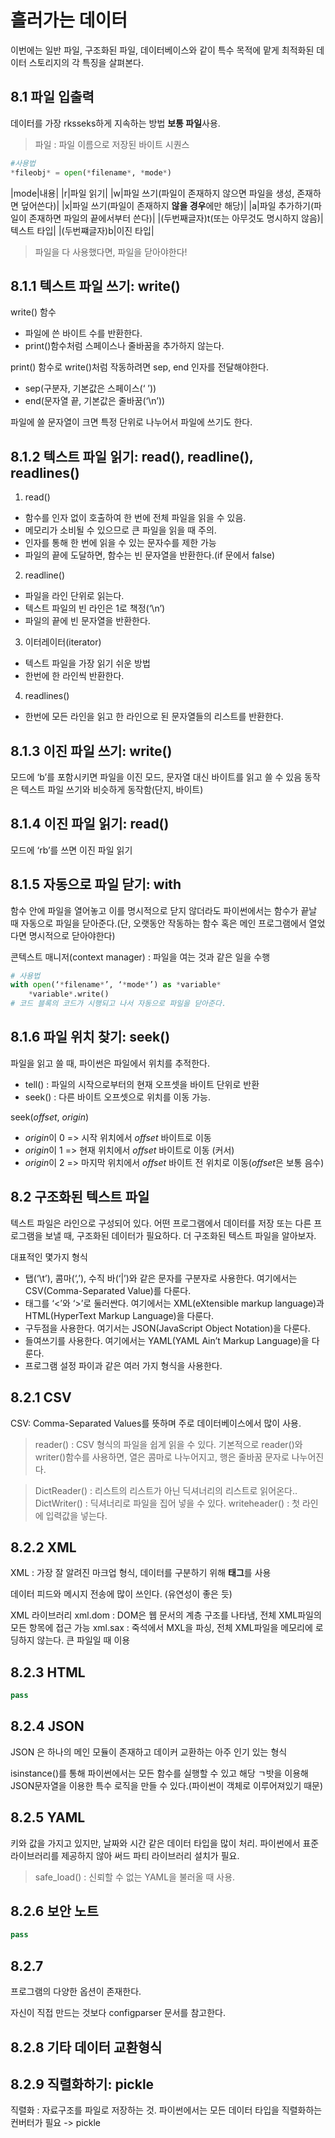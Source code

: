 # 흘러가는 데이터
이번에는 일반 파일, 구조화된 파일, 데이터베이스와 같이 특수 목적에 맡게 최적화된 데이터 스토리지의 각 특징을 살펴본다.

## 8.1 파일 입출력
데이터를 가장 rksseks하게 지속하는 방법 **보통 파일**사용.
> 파일 : 파일 이름으로 저장된 바이트 시퀀스
```python
#사용법
*fileobj* = open(*filename*, *mode*) 
```

|mode|내용|
|r|파일 읽기|
|w|파일 쓰기(파일이 존재하지 않으면 파일을 생성, 존재하면 덮어쓴다)|
|x|파일 쓰기(파일이 존재하지 **않을 경우**에만 해당)|
|a|파일 추가하기(파일이 존재하면 파일의 끝에서부터 쓴다)|
|(두번째글자)t(또는 아무것도 명시하지 않음)|텍스트 타입|
|(두번쨰글자)b|이진 타입|

> 파일을 다 사용했다면, 파일을 닫아야한다!

## 8.1.1 텍스트 파일 쓰기: write()
write() 함수
- 파일에 쓴 바이트 수를 반환한다.
- print()함수처럼 스페이스나 줄바꿈을 추가하지 않는다.

print() 함수로 write()처럼 작동하려면 sep, end 인자를 전달해야한다.
- sep(구분자, 기본값은 스페이스(‘ ’))
- end(문자열 끝, 기본값은 줄바꿈(‘\n’))

파일에 쓸 문자열이 크면 특정 단위로 나누어서 파일에 쓰기도 한다.

## 8.1.2 텍스트 파일 읽기: read(), readline(), readlines()
1. read()
- 함수를 인자 없이 호출하여 한 번에 전체 파일을 읽을 수 있음.
- 메모리가 소비될 수 있으므로 큰 파일을 읽을 때 주의.
- 인자를 통해 한 번에 읽을 수 있는 문자수를 제한 가능
- 파일의 끝에 도달하면, 함수는 빈 문자열을 반환한다.(if 문에서 false)

2. readline()
- 파일을 라인 단위로 읽는다.
- 텍스트 파일의 빈 라인은 1로 책정(‘\n’)
- 파일의 끝에 빈 문자열을 반환한다.

3. 이터레이터(iterator)
- 텍스트 파일을 가장 읽기 쉬운 방법
- 한번에 한 라인씩 반환한다.

4. readlines()
- 한번에 모든 라인을 읽고 한 라인으로 된 문자열들의 리스트를 반환한다.

## 8.1.3 이진 파일 쓰기: write()
모드에 ‘b’를 포함시키면 파일을 이진 모드, 문자열 대신 바이트를 읽고 쓸 수 있음
동작은 텍스트 파일 쓰기와 비슷하게 동작함(단지, 바이트)

## 8.1.4 이진 파일 읽기: read()
모드에 ‘rb’를 쓰면 이진 파일 읽기

## 8.1.5 자동으로 파일 닫기: with
함수 안에 파일을 열어놓고 이를 명시적으로 닫지 않더라도 파이썬에서는 함수가 끝날 때 자동으로 파일을 닫아준다.(단, 오랫동안 작동하는 함수 혹은 메인 프로그램에서 열었다면 명시적으로 닫아야한다)

콘텍스트 매니저(context manager) : 파일을 여는 것과 같은 일을 수행
```python
# 사용법
with open(‘*filename*’, ‘*mode*’) as *variable*
	*variable*.write() 
# 코드 블록의 코드가 시행되고 나서 자동으로 파일을 닫아준다.
```

## 8.1.6 파일 위치 찾기: seek()
파일을 읽고 쓸 때, 파이썬은 파일에서 위치를 추적한다.
- tell() : 파일의 시작으로부터의 현재 오프셋을 바이트 단위로 반환
- seek() : 다른 바이트 오프셋으로 위치를 이동 가능.

seek(*offset*, *origin*)
- *origin*이 0 => 시작 위치에서 *offset* 바이트로 이동
- *origin*이 1 => 현재 위치에서 *offset* 바이트로 이동 (커서)
- *origin*이 2 => 마지막 위치에서 *offset* 바이트 전 위치로 이동(*offset*은 보통 음수)

## 8.2 구조화된 텍스트 파일
텍스트 파일은 라인으로 구성되어 있다. 어떤 프로그램에서 데이터를 저장 또는 다른 프로그램을 보낼 때, 구조화된 데이터가 필요하다. 더 구조화된 텍스트 파일을 알아보자.

대표적인 몇가지 형식
- 탭(‘\t’), 콤마(‘,’), 수직 바(‘|’)와 같은 문자를 구분자로 사용한다. 여기에서는 CSV(Comma-Separated Value)를 다룬다.
- 태그를 ‘<’와 ‘>’로 둘러싼다. 여기에서는 XML(eXtensible markup language)과 HTML(HyperText Markup Language)을 다룬다.
- 구두점을 사용한다. 여기서는 JSON(JavaScript Object Notation)을 다룬다.
- 들여쓰기를 사용한다. 여기에서는 YAML(YAML Ain’t Markup Language)을 다룬다.
- 프로그램 설정 파이과 같은 여러 가지 형식을 사용한다.

## 8.2.1 CSV
CSV: Comma-Separated Values를 뜻하며 주로 데이터베이스에서 많이 사용.

> reader() : CSV 형식의 파일을 쉽게 읽을 수 있다.
기본적으로 reader()와 writer()함수를 사용하면, 열은 콤마로 나누어지고, 행은 줄바꿈 문자로 나누어진다.

> DictReader() : 리스트의 리스트가 아닌 딕셔너리의 리스트로 읽어온다..
> DictWriter() :  딕셔너리로 파일을 집어 넣을 수 있다. 
> writeheader() : 첫 라인에 입력값을 넣는다.

## 8.2.2 XML 
XML : 가장 잘 알려진 마크업 형식, 데이터를 구분하기 위해 **태그**를 사용

데이터 피드와 메시지 전송에 많이 쓰인다. (유연성이 좋은 듯)

XML 라이브러리
xml.dom : DOM은 웹 문서의 계층 구조를 나타냄, 전체 XML파일의 모든 항목에 접근 가능
xml.sax : 죽석에서 MXL을 파싱, 전체 XML파일을 메모리에 로딩하지 않는다. 큰 파일일 때 이용

## 8.2.3 HTML
```python
pass
```

## 8.2.4 JSON
JSON 은 하나의 메인 모듈이 존재하고 데이커 교환하는 아주 인기 있는 형식

isinstance()를 통해 파이썬에서는 모든 함수를 실행할 수 있고 해당 ㄱ밧을 이용해 JSON문자열을 이용한 특수 로직을 만들 수 있다.(파이썬이 객체로 이루어져있기 때문)

## 8.2.5 YAML
키와 값을 가지고 있지만, 날짜와 시간 같은 데이터 타입을 많이 처리.
파이썬에서 표준 라이브러리를 제공하지 않아 써드 파티 라이브러리 설치가 필요.

> safe_load() : 신뢰할 수 없는 YAML을 불러올 때 사용.

## 8.2.6 보안 노트
```python
pass
```

## 8.2.7
프로그램의 다양한 옵션이 존재한다.

자신이 직접 만드는 것보다 configparser 문서를 참고한다.

## 8.2.8 기타 데이터 교환형식

## 8.2.9 직렬화하기: pickle
직렬화 : 자료구조를 파일로 저장하는 것.
파이썬에서는 모든 데이터 타입을 직렬화하는 컨버터가 필요 -> pickle